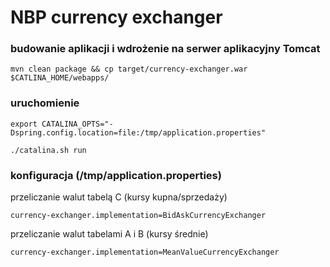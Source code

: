 # NBP currency exchanger

### budowanie aplikacji i wdrożenie na serwer aplikacyjny Tomcat
`mvn clean package && cp target/currency-exchanger.war $CATLINA_HOME/webapps/`

### uruchomienie
`export CATALINA_OPTS="-Dspring.config.location=file:/tmp/application.properties"`

`./catalina.sh run`

### konfiguracja (/tmp/application.properties)

przeliczanie walut tabelą C (kursy kupna/sprzedaży)

`currency-exchanger.implementation=BidAskCurrencyExchanger`

przeliczanie walut tabelami A i B (kursy średnie)

`currency-exchanger.implementation=MeanValueCurrencyExchanger`
